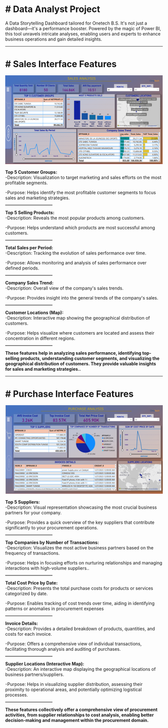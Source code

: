 <!DOCTYPE html>
<html>
<head>

  
</head>
<body>

<h1># Data Analyst Project</h1>
<p>A Data Storytelling Dashboard tailored for Onetech B.S. It's not just a dashboard—it's a performance booster. Powered by the magic of Power BI, this tool unravels intricate analyses, enabling users and experts to enhance business operations and gain detailed insights.</p>

<hr class="description-divider">



<h1># Sales Interface Features</h1>

<style>
    h1 {
        text-decoration: none; /* Removes underline */
        border-bottom: none; /* Removes any border */
    }
</style>


<div class="image-container">

  <img src="Images/Sales analysis.png" alt="Sales analysis">
  
<p><strong>Top 5 Customer Groups:</strong>
<br>
-Description: Visualization to target marketing and sales efforts on the most profitable segments.
<br>

-Purpose: Helps identify the most profitable customer segments to focus sales and marketing strategies.</p>
<hr style="width: 30%; border: none; border-bottom: 1px solid #999;">

<p><strong>Top 5 Selling Products:</strong>
<br>
-Description: Reveals the most popular products among customers.
<br>

-Purpose: Helps understand which products are most successful among customers.</p>
<hr style="width: 30%; border: none; border-bottom: 1px solid #999;">

<p><strong>Total Sales per Period:</strong>
<br>
-Description: Tracking the evolution of sales performance over time.
<br>

-Purpose: Allows monitoring and analysis of sales performance over defined periods.</p>
<hr style="width: 30%; border: none; border-bottom: 1px solid #999;">

<p><strong>Company Sales Trend:</strong>
<br>
-Description: Overall view of the company's sales trends.
<br>

-Purpose: Provides insight into the general trends of the company's sales.</p>
<hr style="width: 30%; border: none; border-bottom: 1px solid #999;">

<p><strong>Customer Locations (Map):</strong>
<br>
-Description: Interactive map showing the geographical distribution of customers.
<br>

-Purpose: Helps visualize where customers are located and assess their concentration in different regions.</p>
<hr style="width: 30%; border: none; border-bottom: 1px solid #999;">


<p><strong>These features help in analyzing sales performance, identifying top-selling products, understanding customer segments, and visualizing the geographical distribution of customers. They provide valuable insights for sales and marketing strategies..</strong>

<hr class="description-divider">

  <h1># Purchase Interface Features</h1>



  <img src="Images/Purchase analysis.png" alt="Purchase analysis">


<p><strong>Top 5 Suppliers:</strong>
<br>
-Description: Visual representation showcasing the most crucial business partners for your company.
<br>

-Purpose: Provides a quick overview of the key suppliers that contribute significantly to your procurement operations.</p>

<hr style="width: 30%; border: none; border-bottom: 1px solid #999;">

<p><strong>Top Companies by Number of Transactions:</strong>
<br>
-Description: Visualizes the most active business partners based on the frequency of transactions.
<br>

-Purpose: Helps in focusing efforts on nurturing relationships and managing interactions with high-volume suppliers..</p>
<hr style="width: 30%; border: none; border-bottom: 1px solid #999;">

<p><strong>Total Cost Price by Date:</strong>
<br>
-Description: Presents the total purchase costs for products or services categorized by date.
<br>

-Purpose:  Enables tracking of cost trends over time, aiding in identifying patterns or anomalies in procurement expenses</p>

<hr style="width: 30%; border: none; border-bottom: 1px solid #999;">

<p><strong>Invoice Details:</strong>
<br>
-Description: Provides a detailed breakdown of products, quantities, and costs for each invoice.
<br>

-Purpose: Offers a comprehensive view of individual transactions, facilitating thorough analysis and auditing of purchases.</p>
<hr style="width: 30%; border: none; border-bottom: 1px solid #999;">

<p><strong>Supplier Locations (Interactive Map):</strong>
<br>
-Description: An interactive map displaying the geographical locations of business partners/suppliers.
<br>

-Purpose:  Helps in visualizing supplier distribution, assessing their proximity to operational areas, and potentially optimizing logistical processes.</p>
<hr style="width: 30%; border: none; border-bottom: 1px solid #999;">

<p><strong>These features collectively offer a comprehensive view of procurement activities, from supplier relationships to cost analysis, enabling better decision-making and management within the procurement domain.</strong>





</div>

</body>
</html>
